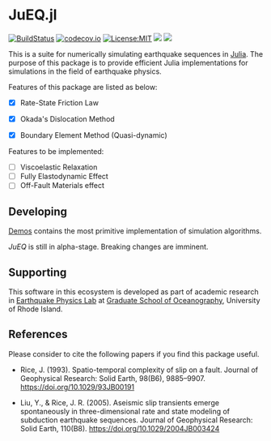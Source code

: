 # JuEQ.jl
[![BuildStatus](https://travis-ci.com/shipengcheng1230/JuEQ.jl.svg?token=zsZu59CsqQTTp7wzi7zP&branch=master)](https://travis-ci.com/shipengcheng1230/JuEQ.jl)
[![codecov.io](https://codecov.io/gh/shipengcheng1230/JuEQ.jl/coverage.svg?token=ag6kv61zOW&branch=master)](https://codecov.io/gh/shipengcheng1230/JuEQ.jl?branch=master)
[![License:MIT](http://img.shields.io/badge/license-MIT-brightgreen.svg?style=flat)](https://opensource.org/licenses/MIT)
[![](https://img.shields.io/badge/docs-stable-blue.svg)](https://shipengcheng1230.github.io/JuEQ.jl/stable)
[![](https://img.shields.io/badge/docs-latest-blue.svg)](https://shipengcheng1230.github.io/JuEQ.jl/latest)


This is a suite for numerically simulating earthquake sequences in [Julia](https://julialang.org/). The purpose of this package is to provide efficient Julia implementations for simulations in the field of earthquake physics.

Features of this package are listed as below:

- [x] Rate-State Friction Law
- [x] Okada's Dislocation Method
- [x] Boundary Element Method (Quasi-dynamic)


Features to be implemented:
- [ ] Viscoelastic Relaxation
- [ ] Fully Elastodynamic Effect
- [ ] Off-Fault Materials effect

## Developing
[Demos](https://github.com/shipengcheng1230/JuEQ.jl/tree/master/demos) contains the most primitive implementation of simulation algorithms.

*JuEQ* is still in alpha-stage. Breaking changes are imminent.


## Supporting
This software in this ecosystem is developed as part of academic research in
[Earthquake Physics Lab](http://weilab.uri.edu/) at
[Graduate School of Oceanography](https://web.uri.edu/gso/), University of Rhode Island.


## References

Please consider to cite the following papers if you find this package useful.

* Rice, J. (1993). Spatio-temporal complexity of slip on a fault. Journal of Geophysical Research: Solid Earth, 98(B6), 9885–9907. https://doi.org/10.1029/93JB00191

* Liu, Y., & Rice, J. R. (2005). Aseismic slip transients emerge spontaneously in three-dimensional rate and state modeling of subduction earthquake sequences. Journal of Geophysical Research: Solid Earth, 110(B8). https://doi.org/10.1029/2004JB003424
